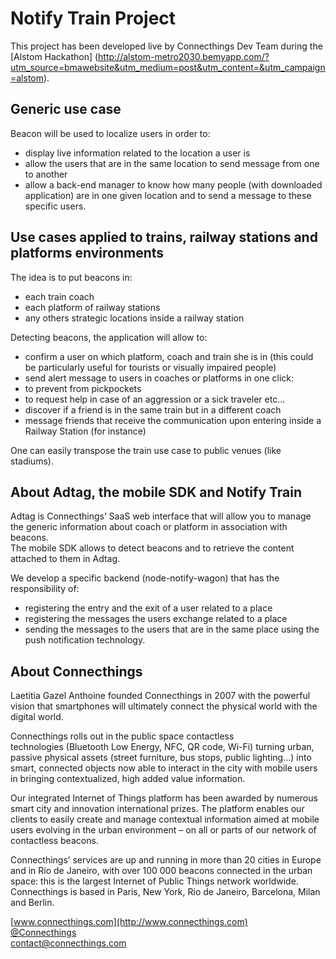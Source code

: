 # Notify Train Project

This project has been developed live by Connecthings Dev Team during the [Alstom Hackathon] (http://alstom-metro2030.bemyapp.com/?utm_source=bmawebsite&utm_medium=post&utm_content=&utm_campaign=alstom).

## Generic use case

Beacon will be used to localize users in order to:
- display live information related to the location a user is
- allow the users that are in the same location to send message from one to another
- allow a back-end manager to know how many people (with downloaded application) are in one given location and to send a message to these specific users.

## Use cases applied to trains, railway stations and platforms environments

The idea is to put beacons in:
- each train coach
- each platform of railway stations
- any others strategic locations inside a railway station

Detecting beacons, the application will allow to:
- confirm a user on which platform, coach and train she is in (this could be particularly useful for tourists or visually impaired people)
- send alert message to users in coaches or platforms in one click:
 - to prevent from pickpockets
 - to request help in case of an aggression or a sick traveler etc...
- discover if a friend is in the same train but in a different coach
- message friends that receive the communication upon entering inside a Railway Station (for instance)

One can easily transpose the train use case to public venues (like stadiums).


## About Adtag, the mobile SDK and Notify Train 

Adtag is Connecthings’ SaaS web interface that will allow you to manage the generic information about coach or platform in association with beacons.  
The mobile SDK allows to detect beacons and to retrieve the content attached to them in Adtag.

We develop a specific backend (node-notify-wagon) that has the responsibility of:   
- registering the entry and the exit of a user related to a place
- registering the messages the users exchange related to a place
- sending the messages to the users that are in the same place using the push notification technology.

## About Connecthings

Laetitia Gazel Anthoine founded Connecthings in 2007 with the powerful vision that smartphones will ultimately connect the physical world with the digital world.

Connecthings rolls out in the public space contactless technologies (Bluetooth Low Energy, NFC, QR code, Wi-Fi) turning urban, passive physical assets (street furniture, bus stops, public lighting…) into smart, connected objects now able to interact in the city with mobile users in bringing contextualized, high added value information.

Our integrated Internet of Things platform has been awarded by numerous smart city and innovation international prizes. The platform enables our clients to easily create and manage contextual information aimed at mobile users evolving in the urban environment – on all or parts of our network of contactless beacons.

Connecthings’ services are up and running in more than 20 cities in Europe and in Rio de Janeiro, with over 100 000 beacons connected in the urban space: this is the largest Internet of Public Things network worldwide.   
Connecthings is based in Paris, New York, Rio de Janeiro, Barcelona, Milan and Berlin.

[www.connecthings.com](http://www.connecthings.com)  
[@Connecthings](https://twitter.com/connecthings)   
[contact@connecthings.com](mailto:contact@connecthings.com)   

